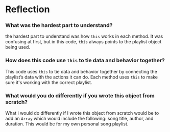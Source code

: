 # Reflection

### What was the hardest part to understand?
the hardest part to understand was how `this` works in each method. It was confusing at first, but in this code, `this` always points to the playlist object being used.

### How does this code use `this` to tie data and behavior together?
This code uses `this` to tie data and behavior together by connecting the playlist’s data with the actions it can do. Each method uses `this` to make sure it's working with the correct playlist.

### What would you do differently if you wrote this object from scratch?
What i would do differently if I wrote this object from scratch would be to add an `Array` which would include the following: song title, author, and duration. This would be for my own personal song playlist.
